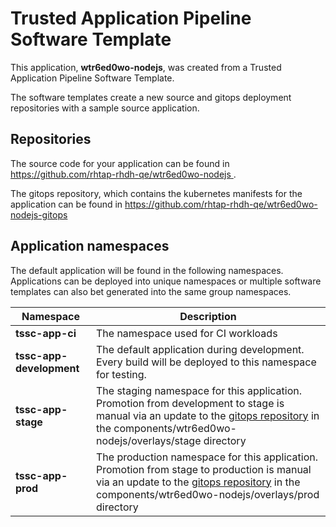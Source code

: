# Trusted Application Pipeline Software Template

This application, **wtr6ed0wo-nodejs**, was created from a Trusted Application Pipeline Software Template.

The software templates create a new source and gitops deployment repositories with a sample source application. 

## Repositories

The source code for your application can be found in [https://github.com/rhtap-rhdh-qe/wtr6ed0wo-nodejs ](https://github.com/rhtap-rhdh-qe/wtr6ed0wo-nodejs ).
 
The gitops repository, which contains the kubernetes manifests for the application can be found in 
[https://github.com/rhtap-rhdh-qe/wtr6ed0wo-nodejs-gitops ](https://github.com/rhtap-rhdh-qe/wtr6ed0wo-nodejs-gitops ) 

## Application namespaces 

The default application will be found in the following namespaces. Applications can be deployed into unique namespaces or multiple software templates can also bet generated into the same group namespaces.  

|  Namespace   |  Description   |  
| -------- | -------- |
| **tssc-app-ci** | The namespace used for CI workloads |
| **tssc-app-development** | The default application during development. Every build will be deployed to this namespace for testing. |
| **tssc-app-stage** | The staging namespace for this application. Promotion from development to stage is manual via an update to the [gitops repository](https://github.com/rhtap-rhdh-qe/wtr6ed0wo-nodejs-gitops ) in the components/wtr6ed0wo-nodejs/overlays/stage directory |
| **tssc-app-prod** | The production namespace for this application. Promotion from stage to production is manual via an update to the [gitops repository](https://github.com/rhtap-rhdh-qe/wtr6ed0wo-nodejs-gitops ) in the components/wtr6ed0wo-nodejs/overlays/prod directory |